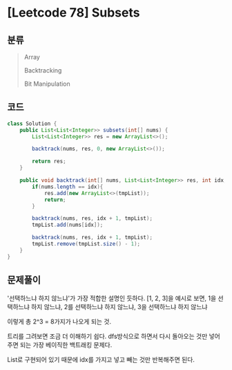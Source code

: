 # [Leetcode 78] Subsets

## 분류
> Array
> 
> Backtracking
> 
> Bit Manipulation

## 코드
```java
class Solution {
    public List<List<Integer>> subsets(int[] nums) {
        List<List<Integer>> res = new ArrayList<>();

        backtrack(nums, res, 0, new ArrayList<>());

        return res;
    }

    public void backtrack(int[] nums, List<List<Integer>> res, int idx, List<Integer> tmpList){
        if(nums.length == idx){
            res.add(new ArrayList<>(tmpList));
            return;
        }

        backtrack(nums, res, idx + 1, tmpList);
        tmpList.add(nums[idx]);

        backtrack(nums, res, idx + 1, tmpList);
        tmpList.remove(tmpList.size() - 1);
    }
}
```

## 문제풀이

'선택하느냐 하지 않느냐'가 가장 적합한 설명인 듯하다.
[1, 2, 3]을 예시로 보면, 
1을 선택하느냐 하지 않느냐, 2를 선택하느냐 하지 않느냐, 3을 선택하느냐 하지 않느냐 

이렇게 총 2^3 = 8가지가 나오게 되는 것.

트리를 그려보면 조금 더 이해하기 쉽다. dfs방식으로 하면서 다시 돌아오는 것만 넣어주면 되는 가장 베이직한 백트래킹 문제다.

List로 구현되어 있기 때문에 idx를 가지고 넣고 빼는 것만 반복해주면 된다.
